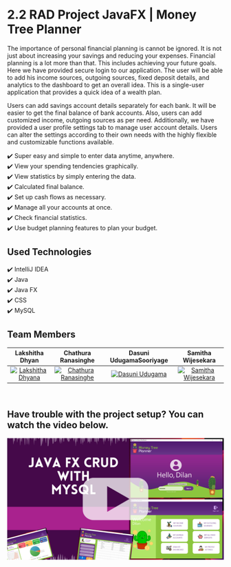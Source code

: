 # 2.2 RAD Project JavaFX | Money Tree Planner

The importance of personal financial planning is cannot be ignored. It is not just about increasing your savings and reducing your expenses. Financial planning is a lot more than that. This includes achieving your future goals. Here we have provided secure login to our application. The user will be able to add his income sources, outgoing sources, fixed deposit details, and analytics to the dashboard to get an overall idea. This is a single-user application that provides a quick idea of a wealth plan.

Users can add savings account details separately for each bank. It will be easier to get the final balance of bank accounts. Also, users can add customized income, outgoing sources as per need. Additionally, we have provided a user profile settings tab to manage user account details.
Users can alter the settings according to their own needs with the highly flexible and customizable functions available.

✔️ Super easy and simple to enter data anytime, anywhere.<br>
✔️ View your spending tendencies graphically.<br>
✔️ View statistics by simply entering the data.<br>
✔️ Calculated final balance.<br>
✔️ Set up cash flows as necessary.<br>
✔️ Manage all your accounts at once.<br>
✔️ Check financial statistics.<br>
✔️ Use budget planning features to plan your budget.<br>

## Used Technologies
✔️ IntelliJ IDEA<br>
✔️ Java<br>
✔️ Java FX<br>
✔️ CSS<br>
✔️ MySQL<br>

## Team Members
| Lakshitha Dhyan  |    Chathura Ranasinghe    | Dasuni UdugamaSooriyage  |    Samitha Wijesekara    |
| -------------    | ------------- | -------------    | ------------- |
| <div align="center"><a href="https://github.com/Lakshitha99"><img src="https://i.postimg.cc/XYRRX18p/lakshitha.png" width="100" alt="Lakshitha Dhyana"></a></div>     | <div align="center"><a href="https://github.com/chathuralalinda"><img src="https://i.postimg.cc/SRvTGQvr/chathura.png" width="100" alt="Chathura Ranasinghe"></a></div>  | <div align="center"><a href="https://github.com/DasuniMaheshika"><img src="https://i.postimg.cc/1tJss683/dasuni.png" width="100" alt="Dasuni Udugama"></a></div>     | <div align="center"><a href="https://github.com/samithawijesekara"><img src="https://avatars.githubusercontent.com/u/52972807?v=4" width="100" alt="Samitha Wijesekara"></a></div>  |
<br>

## Have trouble with the project setup? You can watch the video below.

[![IMAGE ALT TEXT HERE](img.png)](https://www.youtube.com/watch?v=w7sAIQ1qEw0)
